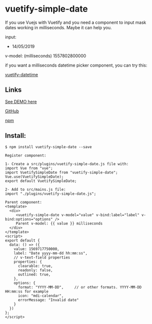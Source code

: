 # vuetify-simple-date
If you use Vuejs with Vuetify and you need a component to input mask dates working in milliseconds. Maybe it can help you.

input: 
- 14/05/2019

v-model: (milliseconds)
1557802800000

if you want a milliseconds datetime picker component, you can try this:
<p><a href="https://github.com/juareznasato/vuetify-datetime.git" target="_blank">vuetify-datetime</a></p>

## Links
<p><a href="https://k6kzp.csb.app/">See DEMO here</a></p>
<p><a href="https://github.com/juareznasato/vuetify-simple-date" target="_blank">GitHub</a></p>
<p><a href="https://www.npmjs.com/package/vuetify-simple-date" target="_blank">npm</a></p>

## Install:
```
$ npm install vuetify-simple-date --save

Register component:

1- Create a src/plugins/vuetify-simple-date.js file with:
import Vue from "vue";
import VuetifySimpleDate from "vuetify-simple-date";
Vue.use(VuetifySimpleDate);
export default VuetifySimpleDate;

2- Add to src/mains.js file:
import "./plugins/vuetify-simple-date.js";

Parent component:
<template>
  <div>
     <vuetify-simple-date v-model="value" v-bind:label="label" v-bind:options="options" />
     Parent v-model: {{ value }} milliseconds
  </div>
</template>
<script>
export default {
  data: () => ({
    value: 1569717750000,
    label: "Date yyyy-mm-dd hh:mm:ss",
    // v-text-field properties
    properties: {
      clearable: true,
      readonly: false,
      outlined: true,
    },
    options: {
      format: "YYYY-MM-DD",     // or other formats. YYYY-MM-DD HH:mm:ss for example
      icon: "mdi-calendar",
      errorMessage: "Invalid date"
    }
  })
};
</script>
```

